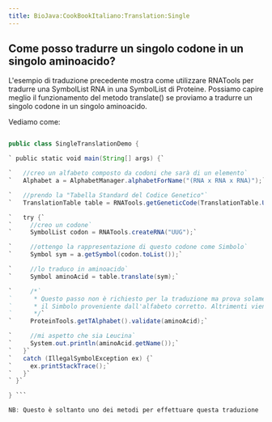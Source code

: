 ```yaml
---
title: BioJava:CookBookItaliano:Translation:Single
---
```


Come posso tradurre un singolo codone in un singolo aminoacido?
---------------------------------------------------------------

L'esempio di traduzione precedente mostra come utilizzare RNATools per
tradurre una SymbolList RNA in una SymbolList di Proteine. Possiamo
capire meglio il funzionamento del metodo translate() se proviamo a
tradurre un singolo codone in un singolo aminoacido.

Vediamo come:

```java import org.biojava.bio.seq.\*; import org.biojava.bio.symbol.\*;

public class SingleTranslationDemo {

` public static void main(String[] args) {`

`   //creo un alfabeto composto da codoni che sarà di un elemento`  
`   Alphabet a = AlphabetManager.alphabetForName("(RNA x RNA x RNA)");`

`   //prendo la "Tabella Standard del Codice Genetico"`  
`   TranslationTable table = RNATools.getGeneticCode(TranslationTable.UNIVERSAL);`

`   try {`  
`     //creo un codone`  
`     SymbolList codon = RNATools.createRNA("UUG");`

`     //ottengo la rappresentazione di questo codone come Simbolo`  
`     Symbol sym = a.getSymbol(codon.toList());`

`     //lo traduco in aminoacido`  
`     Symbol aminoAcid = table.translate(sym);`

`     /*`  
`      * Questo passo non è richiesto per la traduzione ma prova solamente che`  
`      * il Simbolo proveniente dall'alfabeto corretto. Altrimenti viene sollevata una eccezione.`  
`      */`  
`     ProteinTools.getTAlphabet().validate(aminoAcid);`

`     //mi aspetto che sia Leucina`  
`     System.out.println(aminoAcid.getName());`  
`   }`  
`   catch (IllegalSymbolException ex) {`  
`     ex.printStackTrace();`  
`   }`  
` }`

} ```

NB: Questo è soltanto uno dei metodi per effettuare questa traduzione
